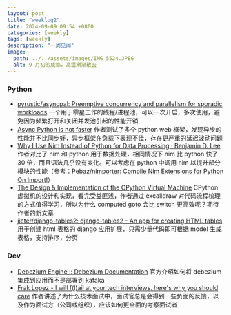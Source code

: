 ```yaml
---
layout: post
title: "weeklog2"
date: 2024-09-09 09:54 +0800
categories: [weekly]
tags: [weekly]
description: "一周见闻"
image:
  path: ../../assets/images/IMG_5524.JPEG
  alt: 9 月初的成都，高温渐渐散去
---
```




### Python

- [pyrustic/asyncpal: Preemptive concurrency and parallelism for sporadic workloads](https://github.com/pyrustic/asyncpal) 一个用于零星工作的线程/进程池，可以一次开启，多次使用，避免因为频繁打开和关闭并发池引起的性能开销
- [Async Python is not faster](https://calpaterson.com/async-python-is-not-faster.html) 作者测试了多个 python web 框架，发现异步的性能并不比同步好，异步框架在负载下表现不佳，存在更严重的延迟波动问题
- [Why I Use Nim Instead of Python for Data Processing · Benjamin D. Lee](https://benjamindlee.com/posts/2021/why-i-use-nim-instead-of-python-for-data-processing/) 作者对比了 nim 和 python 用于数据处理，相同情况下 nim 比 python 快了 30 倍，而且语法几乎没有变化。可以考虑在 python 中调用 nim 以提升部分模块的性能（参考：[Pebaz/nimporter: Compile Nim Extensions for Python On Import!](https://github.com/Pebaz/nimporter)）
- [The Design &amp; Implementation of the CPython Virtual Machine](https://blog.codingconfessions.com/p/cpython-vm-internals) CPython 虚拟机的设计和实现，看完受益匪浅，作者通过 excalidraw 对代码流程梳理的方式值得学习，所以为什么 computed goto 会比 switch 更高效呢？期待作者的新文章
- [jieter/django-tables2: django-tables2 - An app for creating HTML tables](https://github.com/jieter/django-tables2) 用于创建 html 表格的 django 应用扩展，只需少量代码即可根据 model 生成表格，支持排序，分页



### Dev

- [Debezium Engine :: Debezium Documentation](https://debezium.io/documentation/reference/stable/development/engine.html) 官方介绍如何将 debezium 集成到应用而不是部署到 kafaka
- [Frak Lopez - I will f(l)ail at your tech interviews, here's why you should care](https://fraklopez.com/noodlings/2024-08-25-i-will-fail-your-technicals/) 作者讲述了为什么技术面试中，面试官总是会得到一些负面的反馈，以及作为面试方（公司或组织），应该如何更全面的考察面试者

